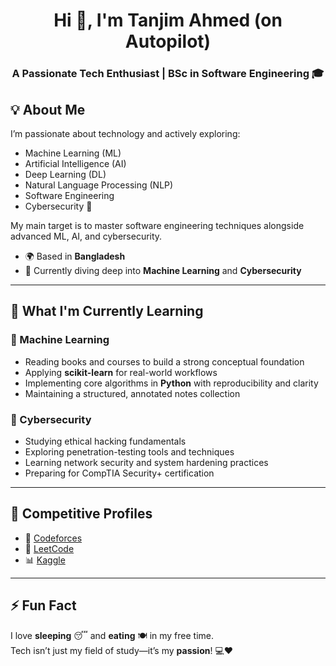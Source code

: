 <h1 align="center">Hi 👋, I'm Tanjim Ahmed (on Autopilot)</h1>
<h3 align="center">A Passionate Tech Enthusiast | BSc in Software Engineering 🎓</h3>

## 💡 About Me

I’m passionate about technology and actively exploring:  
- Machine Learning (ML)  
- Artificial Intelligence (AI)  
- Deep Learning (DL)  
- Natural Language Processing (NLP)  
- Software Engineering  
- Cybersecurity 🔐  

My main target is to master software engineering techniques alongside advanced ML, AI, and cybersecurity.

- 🌍 Based in **Bangladesh**  
- 🔭 Currently diving deep into **Machine Learning** and **Cybersecurity**  

---

## 🧠 What I'm Currently Learning

### 🚀 Machine Learning  
- Reading books and courses to build a strong conceptual foundation  
- Applying **scikit-learn** for real-world workflows  
- Implementing core algorithms in **Python** with reproducibility and clarity  
- Maintaining a structured, annotated notes collection  

### 🔐 Cybersecurity  
- Studying ethical hacking fundamentals  
- Exploring penetration-testing tools and techniques  
- Learning network security and system hardening practices  
- Preparing for CompTIA Security+ certification  

---

## 🔗 Competitive Profiles

- 🧮 [Codeforces](https://codeforces.com/profile/paladinsghost)  
- 🧠 [LeetCode](https://leetcode.com/tanjim001)  
- 📊 [Kaggle](https://www.kaggle.com/syedtanjimahmed)  

---

## ⚡ Fun Fact

I love **sleeping** 😴 and **eating** 🍽️ in my free time.  
Tech isn’t just my field of study—it’s my **passion**! 💻❤️
